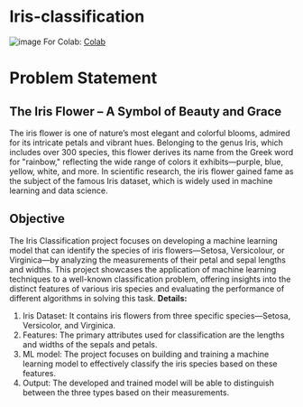 # Iris-classification
![image](https://github.com/user-attachments/assets/1b73b7c6-f0ae-42ef-aaee-1da5f29d3d73)
For Colab: [Colab]((https://colab.research.google.com/drive/1rOxP_K7_b7AG_n7sonik_OieUTHZrrL#scrollTo=6f71cd56-c6f7-4b4a-a5f4-147c4af05d45))
# Problem Statement
## **The Iris Flower – A Symbol of Beauty and Grace**
The iris flower is one of nature’s most elegant and colorful blooms, admired for its intricate petals and vibrant hues. Belonging to the genus Iris, which includes over 300 species, this flower derives its name from the Greek word for "rainbow," reflecting the wide range of colors it exhibits—purple, blue, yellow, white, and more. In scientific research, the iris flower gained fame as the subject of the famous Iris dataset, which is widely used in machine learning and data science.
## Objective
The Iris Classification project focuses on developing a machine learning model that can identify the species of iris flowers—Setosa, Versicolour, or Virginica—by analyzing the measurements of their petal and sepal lengths and widths. This project showcases the application of machine learning techniques to a well-known classification problem, offering insights into the distinct features of various iris species and evaluating the performance of different algorithms in solving this task.
**Details:**
1. Iris Dataset: It contains iris flowers from three specific species—Setosa, Versicolor, and Virginica.
2. Features: The primary attributes used for classification are the lengths and widths of the sepals and petals.
3. ML model:  The project focuses on building and training a machine learning model to effectively classify the iris species based on these features.
4. Output: The developed and trained model will be able to distinguish between the three types based on their measurements.
